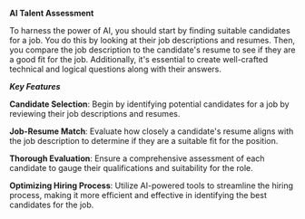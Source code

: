 **AI Talent Assessment**

To harness the power of AI, you should start by finding suitable candidates for a job. You do this by looking at their job descriptions and resumes. Then, you compare the job description to the candidate's resume to see if they are a good fit for the job. Additionally, it's essential to create well-crafted technical and logical questions along with their answers.


***Key Features***

**Candidate Selection**: Begin by identifying potential candidates for a job by reviewing their job descriptions and resumes.

**Job-Resume Match**: Evaluate how closely a candidate's resume aligns with the job description to determine if they are a suitable fit for the position.

**Thorough Evaluation**: Ensure a comprehensive assessment of each candidate to gauge their qualifications and suitability for the role.

**Optimizing Hiring Process**: Utilize AI-powered tools to streamline the hiring process, making it more efficient and effective in identifying the best candidates for the job.
